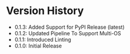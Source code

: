 # Version History

- 0.1.3: Added Support for PyPI Release (latest)
- 0.1.2: Updated Pipeline To Support Multi-OS
- 0.1.1: Introduced Linting
- 0.1.0: Initial Release